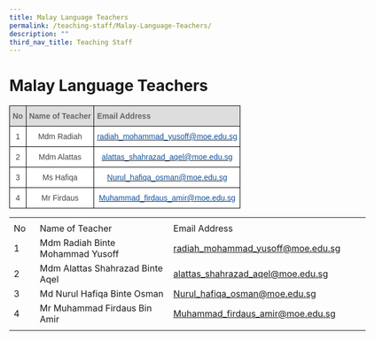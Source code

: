 ```yaml
---
title: Malay Language Teachers
permalink: /teaching-staff/Malay-Language-Teachers/
description: ""
third_nav_title: Teaching Staff
---
```

Malay Language Teachers
=======================

<style type="text/css">
.tg  {border-collapse:collapse;border-spacing:0;}
.tg td{border-color:black;border-style:solid;border-width:1px;font-family:Arial, sans-serif;font-size:14px;
  overflow:hidden;padding:10px 5px;word-break:normal;}
.tg th{border-color:black;border-style:solid;border-width:1px;font-family:Arial, sans-serif;font-size:14px;
  font-weight:normal;overflow:hidden;padding:10px 5px;word-break:normal;}
.tg .tg-sxkx{background-color:#FFF;color:#454545;text-align:center;vertical-align:top}
.tg .tg-6wao{background-color:#FFF;color:#10509C;text-align:center;vertical-align:top}
.tg .tg-e14l{background-color:#DDD;color:#666;font-weight:bold;text-align:left;vertical-align:top}
.tg .tg-ncov{background-color:#FFF;color:#454545;text-align:center;vertical-align:middle}
</style>
<table class="tg">
<thead>
  <tr>
    <th class="tg-e14l">No</th>
    <th class="tg-e14l">Name of Teacher</th>
    <th class="tg-e14l">Email Address</th>
  </tr>
</thead>
<tbody>
  <tr>
    <td class="tg-ncov">1</td>
    <td class="tg-sxkx">Mdm Radiah</td>
    <td class="tg-6wao"><a href="mailto:radiah_mohammad_yusoff@moe.edu.sg"><span style="text-decoration:none;color:#10509C">radiah_mohammad_yusoff@moe.edu.sg</span></a></td>
  </tr>
  <tr>
    <td class="tg-ncov">2</td>
    <td class="tg-ncov">Mdm Alattas</td>
    <td class="tg-6wao"><a href="mailto:alattas_shahrazad_aqel@moe.edu.sg"><span style="text-decoration:none;color:#10509C">alattas_shahrazad_aqel@moe.edu.sg</span></a> <br></td>
  </tr>
  <tr>
    <td class="tg-ncov">3</td>
    <td class="tg-ncov">Ms Hafiqa</td>
    <td class="tg-6wao"><a href="mailto:Nurul_hafiqa_osman@moe.edu.sg"><span style="text-decoration:none;color:#10509C">Nurul_hafiqa_osman@moe.edu.sg</span></a><br></td>
  </tr>
  <tr>
    <td class="tg-ncov"> 4</td>
    <td class="tg-ncov">Mr Firdaus </td>
    <td class="tg-6wao"><a href="mailto:Muhammad_firdaus_amir@moe.edu.sg"><span style="text-decoration:none;color:#10509C">Muhammad_firdaus_amir@moe.edu.sg </span></a></td>
  </tr>
</tbody>
</table>



<table border="0" cellpadding="0" cellspacing="0" width="643" style="border-collapse:
 collapse;width:482pt"><colgroup><col width="35" style="mso-width-source:userset;mso-width-alt:1280;width:26pt"> <col width="277" style="mso-width-source:userset;mso-width-alt:10130;width:208pt"> <col width="324" style="mso-width-source:userset;mso-width-alt:11849;width:243pt"> <col width="7" style="mso-width-source:userset;mso-width-alt:256;width:5pt"></colgroup><tbody><tr height="7" style="mso-height-source:userset;height:5.25pt"><td height="7" class="xl68" width="35" style="height:5.25pt;width:26pt"></td><td class="xl67" width="277" style="width:208pt"></td><td class="xl69" width="324" style="width:243pt"></td><td class="xl67" width="7" style="width:5pt"></td></tr><tr height="21" style="height:15.75pt;box-sizing: border-box;border-color:var(--chakra-colors-gray-200);
  overflow-wrap: break-word"><td height="21" class="xl70" style="height:15.75pt">No</td><td class="xl71" style="border-left:none">Name of Teacher</td><td class="xl72" style="border-left:none">Email Address</td><td class="xl67"></td></tr><tr height="21" style="height:15.75pt;box-sizing: border-box;border-color:var(--chakra-colors-gray-200);
  overflow-wrap: break-word"><td height="21" class="xl68" style="height:15.75pt;box-sizing: border-box;
  overflow-wrap: break-word;border-image: initial">1</td><td class="xl73" width="277" style="border-top:none;width:208pt">Mdm Radiah Binte Mohammad Yusoff<span style="mso-spacerun:yes">&nbsp;</span></td><td class="xl66" style="border-top:none;border-left:none"><span style="box-sizing: border-box;border-color:var(--chakra-colors-gray-200);
  overflow-wrap: break-word"><a href="mailto:radiah_mohammad_yusoff@moe.edu.sg">radiah_mohammad_yusoff@moe.edu.sg</a></span></td><td class="xl67"></td></tr><tr height="21" style="height:15.75pt;box-sizing: border-box;border-color:var(--chakra-colors-gray-200);
  overflow-wrap: break-word"><td height="21" class="xl68" style="height:15.75pt;box-sizing: border-box;
  overflow-wrap: break-word;border-image: initial">2</td><td class="xl74" width="277" style="border-top:none;width:208pt">Mdm Alattas Shahrazad Binte Aqel<span style="mso-spacerun:yes">&nbsp;</span></td><td class="xl66" style="border-top:none;border-left:none"><span style="box-sizing: border-box;border-color:var(--chakra-colors-gray-200);
  overflow-wrap: break-word"><a href="mailto:alattas_shahrazad_aqel@moe.edu.sg">alattas_shahrazad_aqel@moe.edu.sg</a></span></td><td class="xl67"></td></tr><tr height="21" style="height:15.75pt;box-sizing: border-box;border-color:var(--chakra-colors-gray-200);
  overflow-wrap: break-word"><td height="21" class="xl68" style="height:15.75pt;box-sizing: border-box;
  overflow-wrap: break-word;border-image: initial">3</td><td class="xl74" width="277" style="border-top:none;width:208pt">Md Nurul Hafiqa Binte Osman</td><td class="xl66" style="border-top:none;border-left:none"><span style="box-sizing: border-box;border-color:var(--chakra-colors-gray-200);
  overflow-wrap: break-word"><a href="mailto:Nurul_hafiqa_osman@moe.edu.sg">Nurul_hafiqa_osman@moe.edu.sg</a></span></td><td class="xl67"></td></tr><tr height="21" style="height:15.75pt;box-sizing: border-box;border-color:var(--chakra-colors-gray-200);
  overflow-wrap: break-word"><td height="21" class="xl68" style="height:15.75pt;box-sizing: border-box;
  overflow-wrap: break-word;border-image: initial">4</td><td class="xl74" width="277" style="border-top:none;width:208pt">Mr Muhammad Firdaus Bin Amir<span style="mso-spacerun:yes">&nbsp;</span></td><td class="xl66" style="border-top:none;border-left:none"><span style="box-sizing: border-box;border-color:var(--chakra-colors-gray-200);
  overflow-wrap: break-word"><a href="mailto:Muhammad_firdaus_amir@moe.edu.sg">Muhammad_firdaus_amir@moe.edu.sg</a></span></td><td class="xl67"></td></tr><tr height="7" style="mso-height-source:userset;height:5.25pt"><td height="7" class="xl68" style="height:5.25pt"></td><td class="xl67"></td><td class="xl69"></td><td class="xl67"></td></tr></tbody></table>



